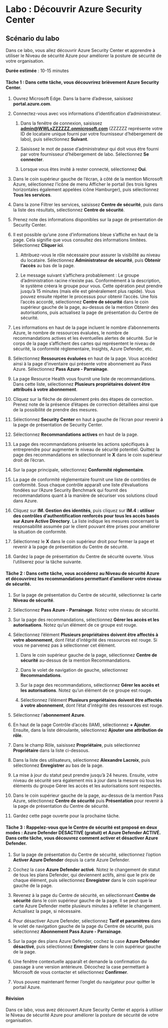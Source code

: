 ﻿---
lab:
    title: 'Découvrir Azure Security Center'
    module: 'Module 3, leçon 2 : Décrire les fonctionnalités des solutions de sécurité Microsoft : Décrire les fonctionnalités de gestion de la sécurité d’Azure'
---


# Labo : Découvrir Azure Security Center 

## Scénario du labo
Dans ce labo, vous allez découvrir Azure Security Center et apprendre à utiliser le Niveau de sécurité Azure pour améliorer la posture de sécurité de votre organisation.

  

**Durée estimée** : 10-15 minutes

#### Tâche 1 : Dans cette tâche, vous découvrirez brièvement Azure Security Center.
1.	Ouvrez Microsoft Edge. Dans la barre d’adresse, saisissez **portal.azure.com**.

1. Connectez-vous avec vos informations d’identification d’administrateur.
    1. Dans la fenêtre de connexion, saisissez **admin@WWLxZZZZZZ.onmicrosoft.com** (ZZZZZZ représente votre ID de locataire unique fourni par votre fournisseur d’hébergement de labo), puis sélectionnez **Suivant**.
    
    1. Saisissez le mot de passe d’administrateur qui doit vous être fourni par votre fournisseur d’hébergement de labo. Sélectionnez **Se connecter**.
    1. Lorsque vous êtes invité à rester connecté, sélectionnez **Oui**.

1. Dans le coin supérieur gauche de l’écran, à côté de la mention Microsoft Azure, sélectionnez l’icône de menu Afficher le portail (les trois lignes horizontales également appelées icône Hamburger), puis sélectionnez **Tous les services**.  
1. Dans la zone Filtrer les services, saisissez **Centre de sécurité**, puis dans la liste des résultats, sélectionnez **Centre de sécurité**.
1. Prenez note des informations disponibles sur la page de présentation de Security Center.  
1. Il est possible qu’une zone d’informations bleue s’affiche en haut de la page. Cela signifie que vous consultez des informations limitées.  Sélectionnez **Cliquer ici**.
    1. Attribuez-vous le rôle nécessaire pour assurer la visibilité au niveau du locataire.  Sélectionnez **Administrateur de sécurité**, puis **Obtenir l’accès** au bas de la page.
   
     1. Le message suivant s’affichera probablement : Le groupe d’administration racine n’existe pas.  Conformément à la description, le système créera le groupe pour vous.  Cette opération peut prendre jusqu’à 15 minutes (mais elle est généralement plus rapide). Vous pouvez ensuite répéter le processus pour obtenir l’accès.  Une fois l’accès accordé, sélectionnez **Centre de sécurité** dans le coin supérieur gauche de la page, au-dessus de la mention Obtenir des autorisations, puis actualisez la page de présentation du Centre de sécurité.
1. Les informations en haut de la page incluent le nombre d’abonnements Azure, le nombre de ressources évaluées, le nombre de recommandations actives et les éventuelles alertes de sécurité.  Sur le corps de la page s’affichent des cartes qui représentent le niveau de sécurité, la conformité réglementaire, Insights, Azure Defender, etc.  
1. Sélectionnez **Ressources évaluées** en haut de la page.  Vous accédez ainsi à la page d’inventaire qui présente votre abonnement au Pass Azure.  Sélectionnez **Pass Azure - Parrainage**.
1. La page Resource Health vous fournit une liste de recommandations.  Dans cette liste, sélectionnez **Plusieurs propriétaires doivent être attribués à votre abonnement**. 
1. Cliquez sur la flèche de déroulement près des étapes de correction. Prenez note de la présence d’étapes de correction détaillées ainsi que de la possibilité de prendre des mesures.  
1. Sélectionnez **Security Center** en haut à gauche de l’écran pour revenir à la page de présentation de Security Center.
1. Sélectionnez **Recommandations actives** en haut de la page.  
1. La page des recommandations présente les actions spécifiques à entreprendre pour augmenter le niveau de sécurité potentiel.  Quittez la page des recommandations en sélectionnant le **X** dans le coin supérieur droit de l’écran.
1. Sur la page principale, sélectionnez **Conformité réglementaire**.
1. La page de conformité réglementaire fournit une liste de contrôles de conformité.  Sous chaque contrôle apparaît une liste d’évaluations fondées sur l’Azure Security Benchmark qui fournit des recommandations quant à la manière de sécuriser vos solutions cloud dans Azure.
1. Cliquez sur **IM. Gestion des identités**, puis cliquez sur **IM.4 : utiliser des contrôles d’authentification renforcés pour tous les accès basés sur Azure Active Directory**.  La liste indique les mesures concernant la responsabilité assumée par le client pouvant être prises pour améliorer la situation de conformité.
1. Sélectionnez le **X** dans le coin supérieur droit pour fermer la page et revenir à la page de présentation du Centre de sécurité. 
1. Gardez la page de présentation du Centre de sécurité ouverte. Vous l’utiliserez pour la tâche suivante.


#### Tâche 2 : Dans cette tâche, vous accéderez au Niveau de sécurité Azure et découvrirez les recommandations permettant d’améliorer votre niveau de sécurité. 

1. Sur la page de présentation du Centre de sécurité, sélectionnez la carte **Niveau de sécurité**.

2. Sélectionnez **Pass Azure - Parrainage**.  Notez votre niveau de sécurité.
3. Sur la page des recommandations, sélectionnez **Gérer les accès et les autorisations**. Notez qu’un élément de ce groupe est rouge.
4. Sélectionnez l’élément **Plusieurs propriétaires doivent être affectés à votre abonnement**, dont l’état d’intégrité des ressources est rouge. Si vous ne parvenez pas à sélectionner cet élément.
    1. Dans le coin supérieur gauche de la page, sélectionnez **Centre de sécurité** au-dessus de la mention Recommandations.
    
    1. Dans le volet de navigation de gauche, sélectionnez **Recommandations**.
    1. Sur la page des recommandations, sélectionnez **Gérer les accès et les autorisations**. Notez qu’un élément de ce groupe est rouge.
    1. Sélectionnez l’élément **Plusieurs propriétaires doivent être affectés à votre abonnement**, dont l’état d’intégrité des ressources est rouge. 
5. Sélectionnez l’**abonnement Azure**.
6. En haut de la page Contrôle d’accès (IAM), sélectionnez **+ Ajouter**. Ensuite, dans la liste déroulante, sélectionnez **Ajouter une attribution de rôle**.
7. Dans le champ Rôle, saisissez **Propriétaire**, puis sélectionnez **Propriétaire** dans la liste ci-dessous.
8. Dans la liste des utilisateurs, sélectionnez **Alexandre Lacroix**, puis sélectionnez **Enregistrer** au bas de la page.
9. La mise à jour du statut peut prendre jusqu’à 24 heures. Ensuite, votre niveau de sécurité sera également mis à jour dans la mesure où tous les éléments du groupe Gérer les accès et les autorisations sont respectés.
10. Dans le coin supérieur gauche de la page, au-dessus de la mention Pass Azure, sélectionnez **Centre de sécurité** puis **Présentation** pour revenir à la page de présentation du Centre de sécurité.
11. Gardez cette page ouverte pour la prochaine tâche.


#### Tâche 3 :  Rappelez-vous que le Centre de sécurité est proposé en deux modes : Azure Defender DÉSACTIVÉ (gratuit) et Azure Defender ACTIVÉ. Dans cette tâche, vous découvrez comment activer et désactiver Azure Defender.

1.	Sur la page de présentation du Centre de sécurité, sélectionnez l’option **Activer Azure Defender** depuis la carte Azure Defender.

2.	Cochez la case **Azure Defender activé**.  Notez le changement de statut de tous les plans Defender, qui deviennent actifs, ainsi que le prix de chaque élément, puis sélectionnez **Enregistrer** dans le coin supérieur gauche de la page.
3.	Revenez à la page du Centre de sécurité, en sélectionnant **Centre de sécurité** dans le coin supérieur gauche de la page.   Il se peut que la carte Azure Defender mette plusieurs minutes à refléter le changement.  Actualisez la page, si nécessaire.
4.	Pour désactiver Azure Defender, sélectionnez **Tarif et paramètres** dans le volet de navigation gauche de la page du Centre de sécurité, puis sélectionnez **Abonnement Pass Azure - Parrainage**.
5.	Sur la page des plans Azure Defender, cochez la case **Azure Defender désactivé**, puis sélectionnez **Enregistrer** dans le coin supérieur gauche de la page.
6.	Une fenêtre contextuelle apparaît et demande la confirmation du passage à une version antérieure.  Décochez la case permettant à Microsoft de vous contacter et sélectionnez **Confirmer**.
7.	Vous pouvez maintenant fermer l’onglet du navigateur pour quitter le portail Azure.


#### Révision
Dans ce labo, vous avez découvert Azure Security Center et appris à utiliser le Niveau de sécurité Azure pour améliorer la posture de sécurité de votre organisation.

